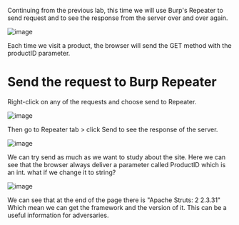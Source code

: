 Continuing from the previous lab, this time we will use Burp's Repeater to send request and to see the response from the server over and over again.



![image](https://github.com/Ash-Dust/BurpSuite/assets/120457430/e27f5613-dcd9-4582-837e-ba844d333109)

Each time we visit a product, the browser will send the GET method with the productID parameter.

# Send the request to Burp Repeater

Right-click on any of the requests and choose send to Repeater. 

![image](https://github.com/Ash-Dust/BurpSuite/assets/120457430/76733858-887d-4686-98cb-d1e7bfd7bcfc)

Then go to Repeater tab > click Send to see the response of the server.

![image](https://github.com/Ash-Dust/BurpSuite/assets/120457430/00a3b5a2-0fce-4e8f-a8de-04294de16579)

We can try send as much as we want to study about the site.
Here we can see that the browser always deliver a parameter called ProductID which is an int. what if we change it to string?

![image](https://github.com/Ash-Dust/BurpSuite/assets/120457430/f3134468-29a3-4af1-b39e-2aba67eddb61)

We can see that at the end of the page there is "Apache Struts: 2 2.3.31"
Which mean we can get the framework and the version of it. This can be a useful information for adversaries.
